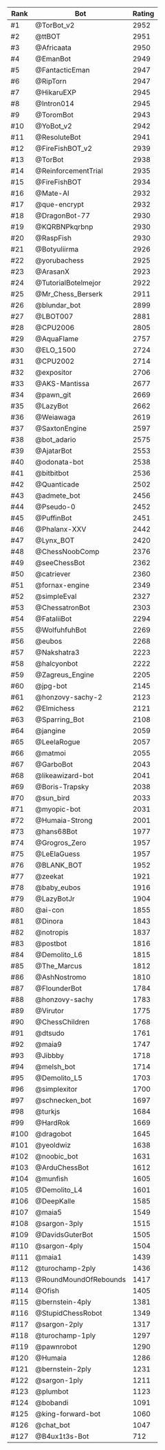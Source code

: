Rank|Bot|Rating
---|---|---
#1|@TorBot_v2|2952
#2|@ttBOT|2951
#3|@Africaata|2950
#4|@EmanBot|2949
#5|@FantacticEman|2947
#6|@RipTorn|2947
#7|@HikaruEXP|2945
#8|@Intron014|2945
#9|@ToromBot|2943
#10|@YoBot_v2|2942
#11|@ResoluteBot|2941
#12|@FireFishBOT_v2|2939
#13|@TorBot|2938
#14|@ReinforcementTrial|2935
#15|@FireFishBOT|2934
#16|@Mate-AI|2932
#17|@que-encrypt|2932
#18|@DragonBot-77|2930
#19|@KQRBNPkqrbnp|2930
#20|@RaspFish|2930
#21|@Botyuliirma|2926
#22|@yorubachess|2925
#23|@ArasanX|2923
#24|@TutorialBotelmejor|2922
#25|@Mr_Chess_Berserk|2911
#26|@blundar_bot|2899
#27|@LBOT007|2881
#28|@CPU2006|2805
#29|@AquaFlame|2757
#30|@ELO_1500|2724
#31|@CPU2002|2714
#32|@expositor|2706
#33|@AKS-Mantissa|2677
#34|@pawn_git|2669
#35|@LazyBot|2662
#36|@Weiawaga|2619
#37|@SaxtonEngine|2597
#38|@bot_adario|2575
#39|@AjatarBot|2553
#40|@odonata-bot|2538
#41|@bitbitbot|2536
#42|@Quanticade|2502
#43|@admete_bot|2456
#44|@Pseudo-0|2452
#45|@PuffinBot|2451
#46|@Phalanx-XXV|2442
#47|@Lynx_BOT|2420
#48|@ChessNoobComp|2376
#49|@seeChessBot|2362
#50|@catriever|2360
#51|@fornax-engine|2349
#52|@simpleEval|2327
#53|@ChessatronBot|2303
#54|@FataliiBot|2294
#55|@WolfuhfuhBot|2269
#56|@eubos|2268
#57|@Nakshatra3|2223
#58|@halcyonbot|2222
#59|@Zagreus_Engine|2205
#60|@jpg-bot|2145
#61|@honzovy-sachy-2|2123
#62|@Elmichess|2121
#63|@Sparring_Bot|2108
#64|@jangine|2059
#65|@LeelaRogue|2057
#66|@matmoi|2055
#67|@GarboBot|2043
#68|@likeawizard-bot|2041
#69|@Boris-Trapsky|2038
#70|@sun_bird|2033
#71|@myopic-bot|2031
#72|@Humaia-Strong|2001
#73|@hans68Bot|1977
#74|@Grogros_Zero|1957
#75|@LeElaGuess|1957
#76|@BLANK_BOT|1952
#77|@zeekat|1921
#78|@baby_eubos|1916
#79|@LazyBotJr|1904
#80|@ai-con|1855
#81|@Dinora|1843
#82|@notropis|1837
#83|@postbot|1816
#84|@Demolito_L6|1815
#85|@The_Marcus|1812
#86|@AshNostromo|1810
#87|@FlounderBot|1784
#88|@honzovy-sachy|1783
#89|@Virutor|1775
#90|@ChessChildren|1768
#91|@dtsudo|1761
#92|@maia9|1747
#93|@Jibbby|1718
#94|@melsh_bot|1714
#95|@Demolito_L5|1703
#96|@simplexitor|1700
#97|@schnecken_bot|1697
#98|@turkjs|1684
#99|@HardRok|1669
#100|@dragobot|1645
#101|@yeoldwiz|1638
#102|@noobic_bot|1631
#103|@ArduChessBot|1612
#104|@munfish|1605
#105|@Demolito_L4|1601
#106|@DeepKalle|1585
#107|@maia5|1549
#108|@sargon-3ply|1515
#109|@DavidsGuterBot|1505
#110|@sargon-4ply|1504
#111|@maia1|1439
#112|@turochamp-2ply|1436
#113|@RoundMoundOfRebounds|1417
#114|@Ofish|1405
#115|@bernstein-4ply|1381
#116|@StupidChessRobot|1349
#117|@sargon-2ply|1317
#118|@turochamp-1ply|1297
#119|@pawnrobot|1290
#120|@Humaia|1286
#121|@bernstein-2ply|1231
#122|@sargon-1ply|1211
#123|@plumbot|1123
#124|@bobandi|1091
#125|@king-forward-bot|1060
#126|@chat_bot|1047
#127|@B4ux1t3s-Bot|712
